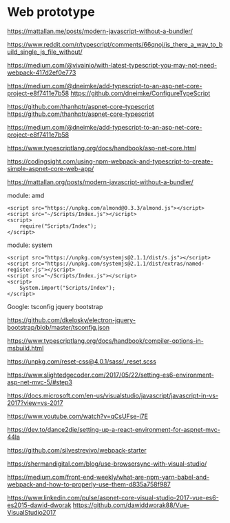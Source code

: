 # Web prototype



https://mattallan.me/posts/modern-javascript-without-a-bundler/














https://www.reddit.com/r/typescript/comments/66qnoj/is_there_a_way_to_build_single_js_file_without/





https://medium.com/@vivainio/with-latest-typescript-you-may-not-need-webpack-417d2ef0e773














https://medium.com/@dneimke/add-typescript-to-an-asp-net-core-project-e8f7411e7b58
https://github.com/dneimke/ConfigureTypeScript
















https://github.com/thanhptr/aspnet-core-typescript
https://github.com/thanhptr/aspnet-core-typescript










https://medium.com/@dneimke/add-typescript-to-an-asp-net-core-project-e8f7411e7b58


























https://www.typescriptlang.org/docs/handbook/asp-net-core.html





























https://codingsight.com/using-npm-webpack-and-typescript-to-create-simple-aspnet-core-web-app/





https://mattallan.org/posts/modern-javascript-without-a-bundler/



module: amd

	<script src="https://unpkg.com/almond@0.3.3/almond.js"></script>
	<script src="~/Scripts/Index.js"></script>
	<script>
		require("Scripts/Index");
	</script>


module: system

	<script src="https://unpkg.com/systemjs@2.1.1/dist/s.js"></script>
	<script src="https://unpkg.com/systemjs@2.1.1/dist/extras/named-register.js"></script>
	<script src="~/Scripts/Index.js"></script>
	<script>
		System.import("Scripts/Index");
	</script>













Google: tsconfig jquery bootstrap

https://github.com/dkelosky/electron-jquery-bootstrap/blob/master/tsconfig.json



https://www.typescriptlang.org/docs/handbook/compiler-options-in-msbuild.html























https://unpkg.com/reset-css@4.0.1/sass/_reset.scss

https://www.slightedgecoder.com/2017/05/22/setting-es6-environment-asp-net-mvc-5/#step3

https://docs.microsoft.com/en-us/visualstudio/javascript/javascript-in-vs-2017?view=vs-2017

https://www.youtube.com/watch?v=qCsUFse-j7E

https://dev.to/dance2die/setting-up-a-react-environment-for-aspnet-mvc-44la

https://github.com/silvestrevivo/webpack-starter

https://shermandigital.com/blog/use-browsersync-with-visual-studio/

https://medium.com/front-end-weekly/what-are-npm-yarn-babel-and-webpack-and-how-to-properly-use-them-d835a758f987

https://www.linkedin.com/pulse/aspnet-core-visual-studio-2017-vue-es6-es2015-dawid-dworak
https://github.com/dawiddworak88/Vue-VisualStudio2017